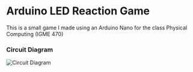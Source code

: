 # Arduino LED Reaction Game
This is a small game I made using an Arduino Nano for the class Physical Computing (IGME 470)

### Circuit Diagram
![Circuit Diagram](circuit.svg)

